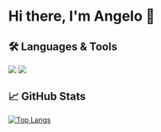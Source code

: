 # Hi there, I'm Angelo 👋

## 🛠 Languages & Tools
<img src="...python badge..."/>
<img src="...react badge..."/>

## 📈 GitHub Stats
[![Top Langs](https://github-readme-stats.vercel.app/api/top-langs/?username=YourGitHubUsername&layout=compact)](https://github.com/anuraghazra/github-readme-stats)
